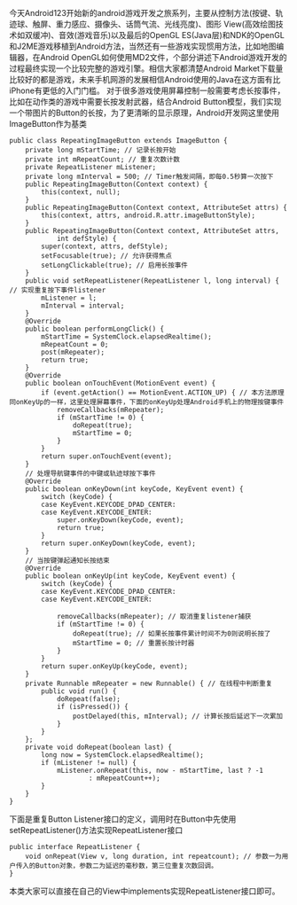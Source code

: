 今天Android123开始新的android游戏开发之旅系列，主要从控制方法(按键、轨迹球、触屏、重力感应、摄像头、话筒气流、光线亮度)、图形 View(高效绘图技术如双缓冲)、音效(游戏音乐)以及最后的OpenGL ES(Java层)和NDK的OpenGL和J2ME游戏移植到Android方法，当然还有一些游戏实现惯用方法，比如地图编辑器，在Android OpenGL如何使用MD2文件，个部分讲述下Android游戏开发的过程最终实现一个比较完整的游戏引擎。相信大家都清楚Android Market下载量比较好的都是游戏，未来手机网游的发展相信Android使用的Java在这方面有比iPhone有更低的入门门槛。
对于很多游戏使用屏幕控制一般需要考虑长按事件，比如在动作类的游戏中需要长按发射武器，结合Android Button模型，我们实现一个带图片的Button的长按，为了更清晰的显示原理，Android开发网这里使用ImageButton作为基类
```  
public class RepeatingImageButton extends ImageButton {
	private long mStartTime; // 记录长按开始
	private int mRepeatCount; // 重复次数计数
	private RepeatListener mListener;
	private long mInterval = 500; // Timer触发间隔，即每0.5秒算一次按下
	public RepeatingImageButton(Context context) {
		this(context, null);
	}
	public RepeatingImageButton(Context context, AttributeSet attrs) {
		this(context, attrs, android.R.attr.imageButtonStyle);
	}
	public RepeatingImageButton(Context context, AttributeSet attrs,
			int defStyle) {
		super(context, attrs, defStyle);
		setFocusable(true); // 允许获得焦点
		setLongClickable(true); // 启用长按事件
	}
	public void setRepeatListener(RepeatListener l, long interval) { // 实现重复按下事件listener
		mListener = l;
		mInterval = interval;
	}
	@Override
	public boolean performLongClick() {
		mStartTime = SystemClock.elapsedRealtime();
		mRepeatCount = 0;
		post(mRepeater);
		return true;
	}
	@Override
	public boolean onTouchEvent(MotionEvent event) {
		if (event.getAction() == MotionEvent.ACTION_UP) { // 本方法原理同onKeyUp的一样，这里处理屏幕事件，下面的onKeyUp处理Android手机上的物理按键事件
			removeCallbacks(mRepeater);
			if (mStartTime != 0) {
				doRepeat(true);
				mStartTime = 0;
			}
		}
		return super.onTouchEvent(event);
	}
	// 处理导航键事件的中键或轨迹球按下事件
	@Override
	public boolean onKeyDown(int keyCode, KeyEvent event) {
		switch (keyCode) {
		case KeyEvent.KEYCODE_DPAD_CENTER:
		case KeyEvent.KEYCODE_ENTER:
			super.onKeyDown(keyCode, event);
			return true;
		}
		return super.onKeyDown(keyCode, event);
	}
	// 当按键弹起通知长按结束
	@Override
	public boolean onKeyUp(int keyCode, KeyEvent event) {
		switch (keyCode) {
		case KeyEvent.KEYCODE_DPAD_CENTER:
		case KeyEvent.KEYCODE_ENTER:

			removeCallbacks(mRepeater); // 取消重复listener捕获
			if (mStartTime != 0) {
				doRepeat(true); // 如果长按事件累计时间不为0则说明长按了
				mStartTime = 0; // 重置长按计时器
			}
		}
		return super.onKeyUp(keyCode, event);
	}
	private Runnable mRepeater = new Runnable() { // 在线程中判断重复
		public void run() {
			doRepeat(false);
			if (isPressed()) {
				postDelayed(this, mInterval); // 计算长按后延迟下一次累加
			}
		}
	};
	private void doRepeat(boolean last) {
		long now = SystemClock.elapsedRealtime();
		if (mListener != null) {
			mListener.onRepeat(this, now - mStartTime, last ? -1
					: mRepeatCount++);
		}
	}
}
```
下面是重复Button Listener接口的定义，调用时在Button中先使用setRepeatListener()方法实现RepeatListener接口
```  
public interface RepeatListener {
	void onRepeat(View v, long duration, int repeatcount); // 参数一为用户传入的Button对象，参数二为延迟的毫秒数，第三位重复次数回调。
}
```
本类大家可以直接在自己的View中implements实现RepeatListener接口即可。